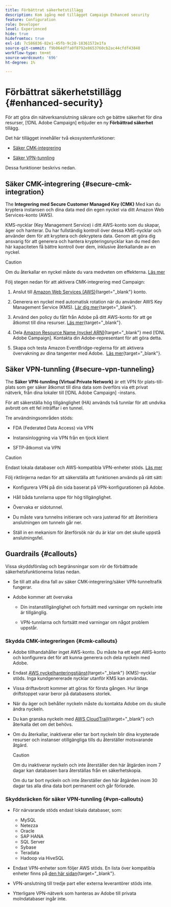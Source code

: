 ```yaml
---
title: Förbättrat säkerhetstillägg
description: Kom igång med tillägget Campaign Enhanced security
feature: Configuration
role: Developer
level: Experienced
hide: true
hidefromtoc: true
exl-id: 7c586836-82e1-45fb-9c28-18361572e1fa
source-git-commit: f9b064dffa0f8792e8653760cb2ac44cfdf43848
workflow-type: tm+mt
source-wordcount: '696'
ht-degree: 1%

---
```


# Förbättrat säkerhetstillägg {#enhanced-security}

För att göra din nätverksanslutning säkrare och ge bättre säkerhet för dina resurser, [!DNL Adobe Campaign] erbjuder en ny **Förbättrad säkerhet** tillägg.

Det här tillägget innehåller två ekosystemfunktioner:

* [Säker CMK-integrering](#secure-cmk-integration)

* [Säker VPN-tunnling](#secure-vpn-tunneling)

Dessa funktioner beskrivs nedan.

## Säker CMK-integrering {#secure-cmk-integration}

The **Integrering med Secure Customer Managed Key (CMK)** Med kan du kryptera instansen och dina data med din egen nyckel via ditt Amazon Web Services-konto (AWS).

KMS-nycklar (Key Management Service) i ditt AWS-konto som du skapar, äger och hanterar. Du har fullständig kontroll över dessa KMS-nycklar och använder dem för att kryptera och dekryptera data. Genom att göra dig ansvarig för att generera och hantera krypteringsnycklar kan du med den här kapaciteten få bättre kontroll över dem, inklusive återkallande av en nyckel.

>[!CAUTION]
>
>Om du återkallar en nyckel måste du vara medveten om effekterna. [Läs mer](#cmk-callouts)

Följ stegen nedan för att aktivera CMK-integrering med Campaign:

1. Anslut till [Amazon Web Services (AWS)](https://aws.amazon.com/){target="_blank"} konto.

1. Generera en nyckel med automatisk rotation när du använder AWS Key Management Service (KMS). [Lär dig mer](https://docs.aws.amazon.com/kms/latest/developerguide/create-keys.html){target="_blank"}.

1. Använd den policy du fått från Adobe på ditt AWS-konto för att ge åtkomst till dina resurser. [Läs mer](https://docs.aws.amazon.com/kms/latest/developerguide/key-policy-services.html){target="_blank"}. <!--link TBC-->

1. Dela [Amazon Resource Name (nyckel ARN)](https://docs.aws.amazon.com/kms/latest/developerguide/find-cmk-id-arn.html){target="_blank"} med [!DNL Adobe Campaign]. Kontakta din Adobe-representant för att göra detta. <!--or Adobe transition manager?-->

1. Skapa och testa Amazon EventBridge-reglerna för att aktivera övervakning av dina tangenter med Adobe. &#x200B; [Läs mer](https://docs.aws.amazon.com/eventbridge/latest/userguide/eb-rules.html){target="_blank"}.

## Säker VPN-tunnling {#secure-vpn-tunneling}

The **Säker VPN-tunnling (Virtual Private Network)** är ett VPN för plats-till-plats som ger säker åtkomst till dina data som överförs via ett privat nätverk, från dina lokaler till [!DNL Adobe Campaign] -instans.

<!--As it connects two networks together, it is a site-to-site VPN.-->

För att säkerställa hög tillgänglighet (HA) används två tunnlar för att undvika avbrott om ett fel inträffar i en tunnel.

Tre användningsområden stöds:

* FDA (Federated Data Access) via VPN<!--to access your on-premise database from the Campaign instance over VPN-->

* Instansinloggning via VPN från en tjock klient

* SFTP-åtkomst via VPN

>[!CAUTION]
>
>Endast lokala databaser och AWS-kompatibla VPN-enheter stöds. [Läs mer](#vpn-callouts)

Följ riktlinjerna nedan för att säkerställa att funktionen används på rätt sätt:

* Konfigurera VPN på din sida baserat på VPN-konfigurationen på Adobe.

* Håll båda tunnlarna uppe för hög tillgänglighet.

* Övervaka er sidotunnel.

* Du måste vara tunnelns initierare och vara justerad för att återinitiera anslutningen om tunneln går ner.

* Ställ in en mekanism för återförsök när du är klar om det skulle uppstå anslutningsfel.

## Guardrails {#callouts}

Vissa skyddsförslag och begränsningar som rör de förbättrade säkerhetsfunktionerna listas nedan.

* Se till att alla dina fall av säker CMK-integrering/säker VPN-tunneltrafik fungerar.

<!--* Adobe shall reach out to you or your technical team if any issue is found on your side.

* Currently, when using Enhanced security features, any communication with Adobe must be performed manually via email.-->

* Adobe kommer att övervaka

   * Din instanstillgänglighet och fortsätt med varningar om nyckeln inte är tillgänglig.

   * VPN-tunnlarna och fortsätt med varningar om något problem uppstår.

### Skydda CMK-integreringen {#cmk-callouts}

* Adobe tillhandahåller inget AWS-konto. Du måste ha ett eget AWS-konto och konfigurera det för att kunna generera och dela nyckeln med Adobe.

* Endast [AWS nyckelhanteringstjänst](https://docs.aws.amazon.com/kms/latest/developerguide/overview.html){target="_blank"} (KMS)-nycklar stöds. Inga kundgenererade nycklar utanför KMS kan användas. &#x200B;

* Vissa driftavbrott kommer att göras för första gången. &#x200B;Hur länge driftstoppet varar beror på databasens storlek.

* När du äger och behåller nyckeln måste du kontakta Adobe om du skulle ändra nyckeln. &#x200B;

* Du kan granska nyckeln med [AWS CloudTrail](https://docs.aws.amazon.com/awscloudtrail/latest/userguide/cloudtrail-user-guide.html){target="_blank"} och återkalla det om det behövs. &#x200B;

* Om du återkallar, inaktiverar eller tar bort nyckeln blir dina krypterade resurser och instanser otillgängliga tills du återställer motsvarande åtgärd.

  >[!CAUTION]
  >
  >Om du inaktiverar nyckeln och inte återställer den här åtgärden inom 7 dagar kan databasen bara återställas från en säkerhetskopia.
  >
  >Om du tar bort nyckeln och inte återställer den här åtgärden inom 30 dagar tas alla dina data bort permanent och går förlorade. &#x200B;

### Skyddsräcken för säker VPN-tunnling {#vpn-callouts}

* För närvarande stöds endast lokala databaser, som<!--Richa to check the list with PM-->:

   * MySQL
   * Netezza 
   * Oracle 
   * SAP HANA 
   * SQL Server 
   * Sybase 
   * Teradata 
   * Hadoop via HiveSQL

* Endast VPN-enheter som följer AWS stöds. En lista över kompatibla enheter finns på [den här sidan](https://docs.aws.amazon.com/vpn/latest/s2svpn/your-cgw.html#example-configuration-files){target="_blank"}<!--check which list should be communicated-->.

* VPN-anslutning till tredje part eller externa leverantörer stöds inte.

* Ytterligare VPN-nätverk som hanteras av Adobe till privata molndatabaser ingår inte.
